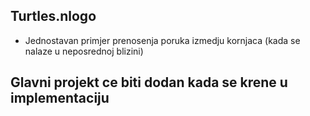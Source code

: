 ## Turtles.nlogo

* Jednostavan primjer prenosenja poruka izmedju kornjaca (kada se nalaze u neposrednoj blizini)

## Glavni projekt ce biti dodan kada se krene u implementaciju
